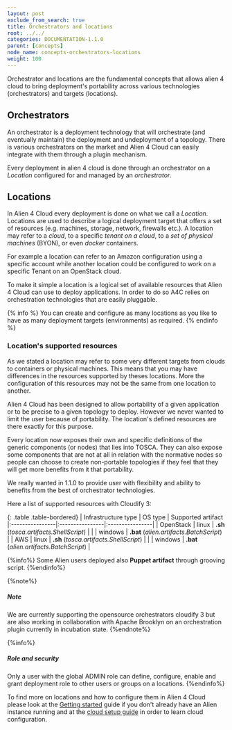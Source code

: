 ```yaml
---
layout: post
exclude_from_search: true
title: Orchestrators and locations
root: ../../
categories: DOCUMENTATION-1.1.0
parent: [concepts]
node_name: concepts-orchestrators-locations
weight: 100
---
```


Orchestrator and locations are the fundamental concepts that allows alien 4 cloud to bring deployment's portability across various technologies (orchestrators) and targets (locations).

## Orchestrators

An orchestrator is a deployment technology that will orchestrate (and eventually maintain) the deployment and undeployment of a topology. There is various orchestrators on the market and Alien 4 Cloud can easily integrate with them through a plugin mechanism.

Every deployment in alien 4 cloud is done through an orchestrator on a *Location* configured for and managed by an *orchestrator*.

## Locations

In Alien 4 Cloud every deployment is done on what we call a *Location*. Locations are used to describe a logical deployment target that offers a set of resources (e.g. machines, storage, network, firewalls etc.). A location may refer to a _cloud_, to a specific _tenant on a cloud_, to a _set of physical machines_ (BYON), or even _docker_ containers.

For example a location can refer to an Amazon configuration using a specific account while another location could be configured to work on a specific Tenant on an OpenStack cloud.

To make it simple a location is a logical set of available resources that Alien 4 Cloud can use to deploy applications. In order to do so A4C relies on orchestration technologies that are easily pluggable.

{% info %}
You can create and configure as many locations as you like to have as many deployment targets (environments) as required.
{% endinfo %}

### Location's supported resources

As we stated a location may refer to some very different targets from clouds to containers or physical machines. This means that you may have differences in the resources supported by theses locations. More the configuration of this resources may not be the same from one location to another.

Alien 4 Cloud has been designed to allow portability of a given application or to be precise to a given topology to deploy. However we never wanted to limit the user because of portability. The location's defined resources are there exactly for this purpose.

Every location now exposes their own and specific definitions of the generic components (or nodes) that lies into TOSCA. They can also expose some components that are not at all in relation with the normative nodes so people can choose to create non-portable topologies if they feel that they will get more benefits from it that portability.

We really wanted in 1.1.0 to provide user with flexibility and ability to benefits from the best of orchestrator technologies.

Here a list of supported resources with Cloudify 3:

{: .table .table-bordered}
| Infrastructure type | OS type | Supported artifact
|:----------------|:----------------|:----------------|
| OpenStack | linux | **.sh** (_tosca.artifacts.ShellScript_) |
|  | windows | **.bat** (_alien.artifacts.BatchScript_) |
| AWS | linux | **.sh** (_tosca.artifacts.ShellScript_) |
|  | windows | **.bat** (_alien.artifacts.BatchScript_) |

{%info%}
Some Alien users deployed also **Puppet artifact** through grooving script.
{%endinfo%}

{%note%}
<h5>Note</h5>
We are currently supporting the opensource orchestrators cloudify 3 but are also working in collaboration with Apache Brooklyn on an orchestration plugin currently in incubation state.
{%endnote%}

{%info%}
<h5>Role and security</h5>
Only a user with the global ADMIN role can define, configure, enable and grant deployment role to other users or groups on a locations.
{%endinfo%}

To find more on locations and how to configure them in Alien 4 Cloud please look at the [Getting started](#/documentation/1.1.0/getting_started/getting_started.html) guide if you don't already have an Alien instance running and at the [cloud setup guide](#/documentation/1.1.0/user_guide/cloud_management.html) in order to learn cloud configuration.
